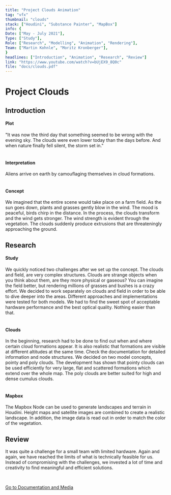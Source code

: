 ```yaml
---
title: "Project Clouds Animation"
tag: "vfx"
thumbnail: "clouds"
stack: ["Houdini", "Substance Painter", "MapBox"]
info: {
Date: ["May - July 2021"],   
Type: ["Study"],  
Role: ["Research", "Modelling", "Animation", "Rendering"],
Team: ["Martin Kohnle", "Moritz Kronberger"],
}
headlines: ["Introduction", "Animation", "Research", "Review"]
link: "https://www.youtube.com/watch?v=bUjEX9_8Q0c"
file: "docs/clouds.pdf"
---
```


# Project Clouds

<tech-stack :stack="stack"></tech-stack>

<team :info="info" :link="link" title="Media" type="Animation" :doc="file"></team>

<image-loader height="large_wide" image="vfx/clouds/title"></image-loader>

## Introduction

#### Plot

"It was now the third day that something seemed to be wrong with the evening sky. The clouds were even lower today than the days before. And when nature finally fell silent, the storm set in."
<br /> <br />

#### Interpretation

Aliens arrive on earth by camouflaging themselves in cloud formations.
<br /> <br />

#### Concept

We imagined that the entire scene would take place on a farm field. As the sun goes down, plants and grasses gently blow in the wind. The mood is peaceful, birds chirp in the distance. In the process, the clouds transform and the wind gets stronger. The wind strength is evident through the vegetation. The clouds suddenly produce extrusions that are threateningly approaching the ground.

## Research

#### Study

 We quickly noticed two challenges after we set up the concept. The clouds and field,  are very complex structures. Clouds are strange objects when you think about them, are they more physical or gaseous? You can imagine the field better, but rendering millions of grasses and bushes is a crazy effort. We decided to work separately on clouds and field in order to be able to dive deeper into the areas. Different approaches and implementations were tested for both models. We had to find the sweet spot of acceptable hardware performance and the best optical quality. Nothing easier than that. <br /> <br />

#### Clouds

In the beginning, research had to be done to find out when and where certain cloud formations appear. It is also realistic that formations are visible at different altitudes at the same time.
Check the documentation for detailed information and node structures. We decided on two model concepts, pointy and poly clouds. The development has shown that pointy clouds can be used efficiently for very large, flat and scattered formations which extend over the whole map. The poly clouds are better suited for high and dense cumulus clouds.
<br /> <br />

#### Mapbox

The Mapbox Node can be used to generate landscapes and terrain in Houdini.
Height maps and satellite images are combined to create a realistic landscape.
In addition, the image data is read out in order to match the color of the vegetation.


<image-loader height="small_wide" image="vfx/clouds/poly"></image-loader>

## Review

It was quite a challenge for a small team with limited hardware. Again and again, we have reached the limits of what is technically feasible for us. Instead of compromising with the challenges, we invested a lot of time and creativity to find meaningful and efficient solutions. 

<br />
 
[Go to Documentation and Media](#top)